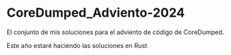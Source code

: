 # CoreDumped_Adviento-2024
El conjunto de mis soluciones para el adviento de código de CoreDumped.

Este año estaré haciendo las soluciones en Rust
